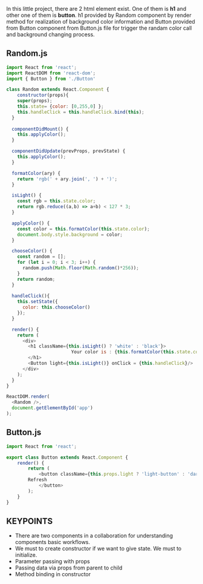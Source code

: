 In this little project, there are 2 html element exist. One of them is __h1__ and other one of them is __button__. h1 provided by Random
component by render method for realization of background color information and Button provided from Button component from
Button.js file for trigger the randam color call and background changing process.

## Random.js

```Javascript
import React from 'react';
import ReactDOM from 'react-dom';
import { Button } from './Button'

class Random extends React.Component {
	constructor(props){
    super(props);
    this.state= {color: [0,255,0] };
    this.handleClick = this.handleClick.bind(this);
  }
  
  componentDidMount() {
    this.applyColor();
  }

  componentDidUpdate(prevProps, prevState) {
    this.applyColor();
  }

  formatColor(ary) {
    return 'rgb(' + ary.join(', ') + ')';
  }

  isLight() {
    const rgb = this.state.color;
    return rgb.reduce((a,b) => a+b) < 127 * 3;
  }

  applyColor() {
    const color = this.formatColor(this.state.color);
    document.body.style.background = color;
  }

  chooseColor() {
    const random = [];
    for (let i = 0; i < 3; i++) {
      random.push(Math.floor(Math.random()*256));
    }
    return random;
  }
  
  handleClick(){
    this.setState({
      color: this.chooseColor()
    });
  }

  render() {
    return (
      <div>
        <h1 className={this.isLight() ? 'white' : 'black'}>
						Your color is : {this.formatColor(this.state.color)};
        </h1>
        <Button light={this.isLight()} onClick = {this.handleClick}/>
      </div>
    );
  }
}

ReactDOM.render(
  <Random />, 
  document.getElementById('app')
);
```


## Button.js
```JAvascript
import React from 'react';

export class Button extends React.Component {
	render() {
		return (
			<button className={this.props.light ? 'light-button' : 'dark-button' } onClick={this.props.onClick}>
        Refresh
			</button>
		);
	}
}
```

## KEYPOINTS
- There are two components in a collaboration for understanding components basic workflows.
- We must to create constructor if we want to give state. We must to initialize.
- Parameter passing with props
- Passing data via props from parent to child
- Method binding in constructor

